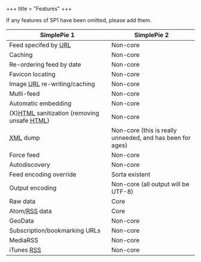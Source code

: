+++
title = "Features"
+++

If any features of SP1 have been omitted, please add them.

<table class="inline">
<thead>
<tr>
<th>SimplePie 1</th>
<th>SimplePie 2</th>
</tr>
</thead>
<tbody>
<tr>
<td>Feed specifed by <abbr title="Uniform Resource Locator">URL</abbr></td>
<td>Non-core</td>
</tr>
<tr>
<td>Caching</td>
<td>Non-core</td>
</tr>
<tr>
<td>Re-ordering feed by date</td>
<td>Non-core</td>
</tr>
<tr>
<td>Favicon locating</td>
<td>Non-core</td>
</tr>
<tr>
<td>Image <abbr title="Uniform Resource Locator">URL</abbr> re-writing/caching</td>
<td>Non-core</td>
</tr>
<tr>
<td>Mutli-feed</td>
<td>Non-core</td>
</tr>
<tr>
<td>Automatic embedding</td>
<td>Non-core</td>
</tr>
<tr>
<td>(X)<abbr title="HyperText Markup Language">HTML</abbr> sanitization (removing unsafe <abbr title="HyperText Markup Language">HTML</abbr>)</td>
<td>Non-core</td>
</tr>
<tr>
<td><abbr title="Extensible Markup Language">XML</abbr> dump</td>
<td>Non-core (this is really unneeded, and has been for ages)</td>
</tr>
<tr>
<td>Force feed</td>
<td>Non-core</td>
</tr>
<tr>
<td>Autodiscovery</td>
<td>Non-core</td>
</tr>
<tr>
<td>Feed encoding override</td>
<td>Sorta existent</td>
</tr>
<tr>
<td>Output encoding</td>
<td>Non-core (all output will be UTF-8)</td>
</tr>
<tr>
<td>Raw data</td>
<td>Core</td>
</tr>
<tr>
<td>Atom/<abbr title="Rich Site Summary">RSS</abbr> data</td>
<td>Core</td>
</tr>
<tr>
<td>GeoData</td>
<td>Non-core</td>
</tr>
<tr>
<td>Subscription/bookmarking URLs</td>
<td>Non-core</td>
</tr>
<tr>
<td>MediaRSS</td>
<td>Non-core</td>
</tr>
<tr>
<td>iTunes <abbr title="Rich Site Summary">RSS</abbr></td>
<td>Non-core</td>
</tr>
</tbody>
</table>

